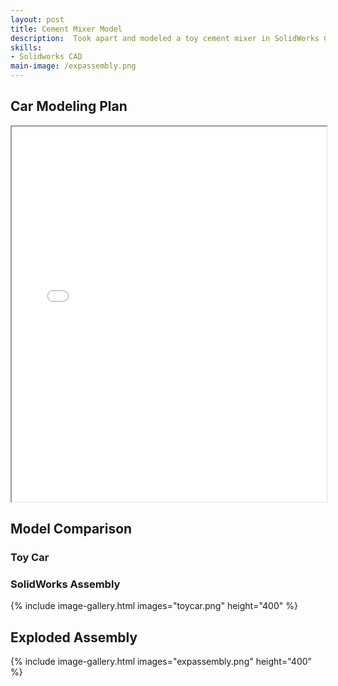 ```yaml
---
layout: post
title: Cement Mixer Model
description:  Took apart and modeled a toy cement mixer in SolidWorks CAD, taking into account complex geometries and scale.
skills: 
- Solidworks CAD
main-image: /expassembly.png
---
```


## Car Modeling Plan
<iframe src="/assets/images/CarModelPlan.pdf" width="100%" height="600px"></iframe>

## Model Comparison
### Toy Car

### SolidWorks Assembly
{% include image-gallery.html images="toycar.png" height="400" %}

## Exploded Assembly
{% include image-gallery.html images="expassembly.png" height="400" %}
